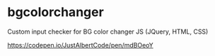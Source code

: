 # bgcolorchanger
Custom input checker for BG color changer JS (JQuery, HTML, CSS)

https://codepen.io/JustAlbertCode/pen/mdBOeoY
